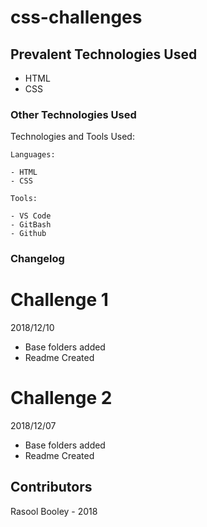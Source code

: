 # css-challenges

## Prevalent Technologies Used

 - HTML
 - CSS
 
### Other Technologies Used

Technologies and Tools Used:

```
Languages:

- HTML
- CSS

```
```
Tools:

- VS Code
- GitBash
- Github

```

### Changelog

# Challenge 1

2018/12/10
- Base folders added
- Readme Created

# Challenge 2

2018/12/07
- Base folders added
- Readme Created



## Contributors

Rasool Booley - 2018